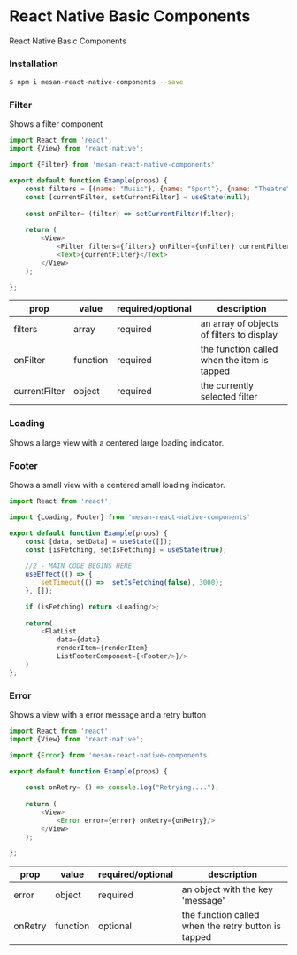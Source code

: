 # React Native Basic Components
React Native Basic Components

### Installation

```bash
$ npm i mesan-react-native-components --save
```

### Filter
Shows a filter component

```javascript
import React from 'react';
import {View} from 'react-native';

import {Filter} from 'mesan-react-native-components'

export default function Example(props) {
    const filters = [{name: "Music"}, {name: "Sport"}, {name: "Theatre"}];
    const [currentFilter, setCurrentFilter] = useState(null);
    
    const onFilter= (filter) => setCurrentFilter(filter);
    
    return (
        <View>
            <Filter filters={filters} onFilter={onFilter} currentFilter={currentFilter}/>
            <Text>{currentFilter}</Text>
        </View>
    );

};
```

| prop | value | required/optional | description |
| ---- | ----- | ----------------- | ----------- |
| filters | array | required | an array of objects of filters to display |
| onFilter | function | required | the function called when the item is tapped |
| currentFilter | object | required | the currently selected filter |


### Loading
Shows a large view with a centered large loading indicator.

### Footer
Shows a small view with a centered small loading indicator.

```javascript
import React from 'react';

import {Loading, Footer} from 'mesan-react-native-components'

export default function Example(props) {
    const [data, setData] = useState([]);
    const [isFetching, setIsFetching] = useState(true);
    
    //2 - MAIN CODE BEGINS HERE
    useEffect(() => {
        setTimeout(() =>  setIsFetching(false), 3000);
    }, []);

    if (isFetching) return <Loading/>;
    
    return(
        <FlatList
            data={data}
            renderItem={renderItem}
            ListFooterComponent={<Footer/>}/>
    )
};
```

### Error
Shows a view with a error message and a retry button

```javascript
import React from 'react';
import {View} from 'react-native';

import {Error} from 'mesan-react-native-components'

export default function Example(props) {
    
    const onRetry= () => console.log("Retrying....");
    
    return (
        <View>
            <Error error={error} onRetry={onRetry}/>
        </View>
    );

};
```

| prop | value | required/optional | description |
| ---- | ----- | ----------------- | ----------- |
| error | object | required | an object with the key 'message' |
| onRetry | function | optional | the function called when the retry button is tapped |
